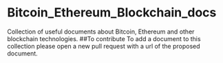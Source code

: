 # Bitcoin_Ethereum_Blockchain_docs
Collection of useful documents about Bitcoin, Ethereum and other blockchain technologies.
##To contribute
To add a document to this collection please open a new pull request with a url of the proposed document.
